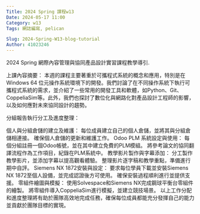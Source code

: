```yaml
---
Title: 2024 Spring 課程w13
Date: 2024-05-17 11:00
Category: w13
Tags: 網誌編寫, pelican

Slug: 2024-Spring-W13-blog-tutorial
Author: 41023246
---
```


2024 Spring 網際內容管理與協同產品設計實習課程教學導引.

<!-- PELICAN_END_SUMMARY -->

上課內容摘要：
本週的課程主要著重於可攜程式系統的概念和應用，特別是在 Windows 64 位元操作系統環境下的開發。我們討論了在不同操作系統下執行可攜程式系統的需求，並介紹了一些常用的開發工具和軟體，如Python、Git、CoppeliaSim等。此外，我們也探討了數位化與網路化對產品設計工程師的影響，以及如何應對未來協同設計的趨勢。

分組報告執行分工及進度整理：

個人與分組倉儲的建立及維護：
每位成員建立自己的個人倉儲，並將其與分組倉儲相連接。
確保個人倉儲的更新和維護工作。
Odoo PLM 系統設定與使用：
每個分組註冊一個Odoo帳號，並在其中建立免費的PLM模組。
將參考論文的協同翻譯流程作為工作項目，紀錄在PLM系統中。
教學影片製作與字幕添加：
分工製作教學影片，並添加字幕以提高觀看體驗。
整理影片逐字稿和教學重點，準備進行期中自評。
Siemens NX 1872安裝與設定：
要求每位學員下載並安裝Siemens NX 1872至個人設備，並完成認證後方可使用。
確保安裝過程順利進行並提供支援。
零組件繪圖與模擬：
使用Solvespace和Siemens NX完成鋼球平衡台零組件的繪製。
將零組件導入CoppeliaSim進行模擬，並建立競技場景。
以上工作分配和進度整理將有助於團隊高效地完成任務，確保每位成員都能充分發揮自己的能力並貢獻於團隊目標的實現。

            

